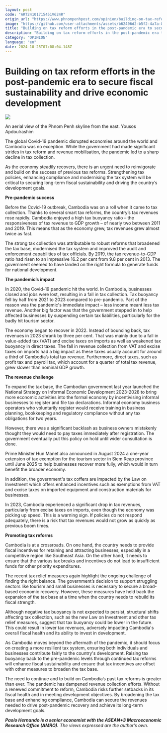 ```yaml
---
layout: post
code: "ART24101715451V624R"
origin_url: "https://www.phnompenhpost.com/opinion/building-on-tax-reform-efforts-in-the-post-pandemic-era-to-secure-fiscal-sustainability-and-drive-economic-development-"
image: "https://github.com/user-attachments/assets/b62406d2-b5f2-4a7a-8fc0-3ae3c181d19f"
title: "Building on tax reform efforts in the post-pandemic era to secure fiscal sustainability and drive economic development"
description: "​​Building on tax reform efforts in the post-pandemic era to secure fiscal sustainability and drive economic development ​"
category: "OPINION"
language: "en"
date: 2024-10-25T07:08:04.148Z
---
```


# Building on tax reform efforts in the post-pandemic era to secure fiscal sustainability and drive economic development

![](https://github.com/user-attachments/assets/25ef1137-6ac5-4fe0-a276-0b8e177cd9f9)

An aerial view of the Phnom Penh skyline from the east. Yousos Apdoulrashim

The global Covid-19 pandemic disrupted economies around the world and Cambodia was no exception. While the government had made significant strides in tax reform and revenue mobilisation, the pandemic led to a sharp decline in tax collection. 

As the economy steadily recovers, there is an urgent need to reinvigorate and build on the success of previous tax reforms. Strengthening tax policies, enhancing compliance and modernising the tax system will be critical to securing long-term fiscal sustainability and driving the country’s development goals.

**Pre-pandemic success**

Before the Covid-19 outbreak, Cambodia was on a roll when it came to tax collection. Thanks to several smart tax reforms, the country’s tax revenues rose rapidly. Cambodia enjoyed a high tax buoyancy ratio – the responsiveness of tax revenue to GDP growth – of nearly two between 2011 and 2019. This means that as the economy grew, tax revenues grew almost twice as fast.

The strong tax collection was attributable to robust reforms that broadened the tax base, modernised the tax system and improved the audit and enforcement capabilities of tax officials. By 2019, the tax revenue-to-GDP ratio had risen to an impressive 16.2 per cent from 9.8 per cent in 2013. The government seemed to have landed on the right formula to generate funds for national development.

**The pandemic’s impact**

In 2020, the Covid-19 pandemic hit the world. In Cambodia, businesses closed and jobs were lost, resulting in a fall in tax collection. Tax buoyancy fell by half from 2021 to 2023 compared to pre-pandemic. Part of the reason was the pandemic's immediate impact – less income meant less tax revenue. Another big factor was that the government stepped in to help affected businesses by suspending certain tax liabilities, particularly for the badly hit tourism sector.

The economy began to recover in 2022. Instead of bouncing back, tax revenues in 2023 shrank by three per cent. That was mainly due to a fall in value-added tax (VAT) and excise taxes on imports as well as weakened tax buoyancy in direct taxes. The fall in revenue collection from VAT and excise taxes on imports had a big impact as these taxes usually account for around a third of Cambodia’s total tax revenue. Furthermore, direct taxes, such as profit tax and payroll tax, which account for a quarter of total tax revenue, grew slower than nominal GDP growth.

**The revenue challenge**

To expand the tax base, the Cambodian government last year launched the National Strategy on Informal Economic Development 2023-2028 to bring more economic activities into the formal economy by incentivising informal businesses to register and file tax declarations. Informal economy business operators who voluntarily register would receive training in business planning, bookkeeping and regulatory compliance without any tax obligations for two years. 

However, there was a significant backlash as business owners mistakenly thought they would need to pay taxes immediately after registration. The government eventually put this policy on hold until wider consultation is done. 

Prime Minister Hun Manet also announced in August 2024 a one-year extension of tax exemption for the tourism sector in Siem Reap province until June 2025 to help businesses recover more fully, which would in turn benefit the broader economy.

In addition, the government's tax coffers are impacted by the Law on Investment which offers enhanced incentives such as exemptions from VAT and excise taxes on imported equipment and construction materials for businesses. 

In 2023, Cambodia experienced a significant drop in tax revenues, particularly from excise taxes on imports, even though the economy was picking up speed. This is a warning sign. If policies do not respond adequately, there is a risk that tax revenues would not grow as quickly as previous boom times.

**Promoting tax reforms**

Cambodia is at a crossroads. On one hand, the country needs to provide fiscal incentives for retaining and attracting businesses, especially in a competitive region like Southeast Asia. On the other hand, it needs to ensure that the various tax breaks and incentives do not lead to insufficient funds for other priority expenditures.

The recent tax relief measures again highlight the ongoing challenge of finding the right balance. The government’s decision to support struggling sectors like tourism and small businesses is necessary to secure a broad-based economic recovery. However, these measures have held back the expansion of the tax base at a time when the country needs to rebuild its fiscal strength.

Although negative tax buoyancy is not expected to persist, structural shifts affecting tax collection, such as the new Law on Investment and other tax relief measures, suggest that tax buoyancy could be lower in the future. This could result in lower tax revenues, adversely impacting Cambodia's overall fiscal health and its ability to invest in development.

As Cambodia moves beyond the aftermath of the pandemic, it should focus on creating a more resilient tax system, ensuring both individuals and businesses contribute fairly to the country's development. Raising tax buoyancy back to the pre-pandemic levels through continued tax reforms will enhance fiscal sustainability and ensure that tax incentives are offset with other measures to broaden the tax base.

The need to continue and to build on Cambodia’s past tax reforms is greater than ever. The pandemic has dampened revenue collection efforts. Without a renewed commitment to reform, Cambodia risks further setbacks in its fiscal health and in meeting development objectives. By broadening the tax base and enhancing compliance, Cambodia can secure the revenues needed to drive post-pandemic recovery and achieve its long-term development goals. 

_**Paolo Hernando is a senior economist with the ASEAN+3 Macroeconomic Research Office (AMRO).**_ _The views expressed are the author’s own._